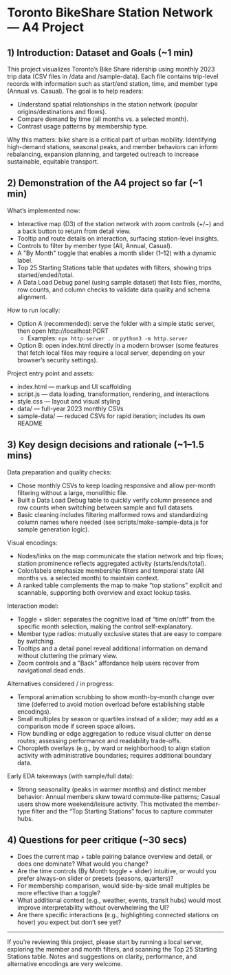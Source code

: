 # Toronto BikeShare Station Network — A4 Project

## 1) Introduction: Dataset and Goals (~1 min)
This project visualizes Toronto’s Bike Share ridership using monthly 2023 trip data (CSV files in /data and /sample-data). Each file contains trip-level records with information such as start/end station, time, and member type (Annual vs. Casual). The goal is to help readers:
- Understand spatial relationships in the station network (popular origins/destinations and flows).
- Compare demand by time (all months vs. a selected month).
- Contrast usage patterns by membership type.

Why this matters: bike share is a critical part of urban mobility. Identifying high-demand stations, seasonal peaks, and member behaviors can inform rebalancing, expansion planning, and targeted outreach to increase sustainable, equitable transport.

## 2) Demonstration of the A4 project so far (~1 min)
What’s implemented now:
- Interactive map (D3) of the station network with zoom controls (+/−) and a back button to return from detail view.
- Tooltip and route details on interaction, surfacing station-level insights.
- Controls to filter by member type (All, Annual, Casual).
- A "By Month" toggle that enables a month slider (1–12) with a dynamic label.
- Top 25 Starting Stations table that updates with filters, showing trips started/ended/total.
- A Data Load Debug panel (using sample dataset) that lists files, months, row counts, and column checks to validate data quality and schema alignment.

How to run locally:
- Option A (recommended): serve the folder with a simple static server, then open http://localhost:PORT
  - Examples: `npx http-server .` or `python3 -m http.server`
- Option B: open index.html directly in a modern browser (some features that fetch local files may require a local server, depending on your browser’s security settings).

Project entry point and assets:
- index.html — markup and UI scaffolding
- script.js — data loading, transformation, rendering, and interactions
- style.css — layout and visual styling
- data/ — full-year 2023 monthly CSVs
- sample-data/ — reduced CSVs for rapid iteration; includes its own README

## 3) Key design decisions and rationale (~1–1.5 mins)
Data preparation and quality checks:
- Chose monthly CSVs to keep loading responsive and allow per-month filtering without a large, monolithic file.
- Built a Data Load Debug table to quickly verify column presence and row counts when switching between sample and full datasets.
- Basic cleaning includes filtering malformed rows and standardizing column names where needed (see scripts/make-sample-data.js for sample generation logic).

Visual encodings:
- Nodes/links on the map communicate the station network and trip flows; station prominence reflects aggregated activity (starts/ends/total).
- Color/labels emphasize membership filters and temporal state (All months vs. a selected month) to maintain context.
- A ranked table complements the map to make “top stations” explicit and scannable, supporting both overview and exact lookup tasks.

Interaction model:
- Toggle + slider: separates the cognitive load of “time on/off” from the specific month selection, making the control self-explanatory.
- Member type radios: mutually exclusive states that are easy to compare by switching.
- Tooltips and a detail panel reveal additional information on demand without cluttering the primary view.
- Zoom controls and a "Back" affordance help users recover from navigational dead ends.

Alternatives considered / in progress:
- Temporal animation scrubbing to show month-by-month change over time (deferred to avoid motion overload before establishing stable encodings).
- Small multiples by season or quartiles instead of a slider; may add as a comparison mode if screen space allows.
- Flow bundling or edge aggregation to reduce visual clutter on dense routes; assessing performance and readability trade-offs.
- Choropleth overlays (e.g., by ward or neighborhood) to align station activity with administrative boundaries; requires additional boundary data.

Early EDA takeaways (with sample/full data):
- Strong seasonality (peaks in warmer months) and distinct member behavior: Annual members skew toward commute-like patterns; Casual users show more weekend/leisure activity. This motivated the member-type filter and the “Top Starting Stations” focus to capture commuter hubs.

## 4) Questions for peer critique (~30 secs)
- Does the current map + table pairing balance overview and detail, or does one dominate? What would you change?
- Are the time controls (By Month toggle + slider) intuitive, or would you prefer always-on slider or presets (seasons, quarters)?
- For membership comparison, would side-by-side small multiples be more effective than a toggle?
- What additional context (e.g., weather, events, transit hubs) would most improve interpretability without overwhelming the UI?
- Are there specific interactions (e.g., highlighting connected stations on hover) you expect but don’t see yet?

---

If you’re reviewing this project, please start by running a local server, exploring the member and month filters, and scanning the Top 25 Starting Stations table. Notes and suggestions on clarity, performance, and alternative encodings are very welcome.